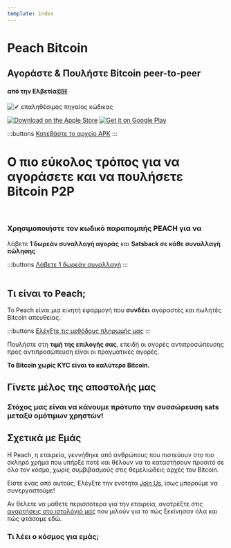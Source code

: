 ```yaml
---
template: index
---
```

<!--[teaser]-->
# Peach Bitcoin
## Αγοράστε & Πουλήστε Bitcoin <span>peer-to-peer</span>
#### από την Ελβετία🇨🇭

<div class="inner-wrap">

![✔ επαληθέσιμος πηγαίος κώδικας](/img/phones.png)

<div>
  <div class="md:flex items-end">
    <a href="https://testflight.apple.com/join/wfSPFEWG"><img class="h-180px md:h-90px" src="/img/download-on-the-app-store.svg" alt="Download on the Apple Store"></a>
    <a class="md:ml-4" href="https://play.google.com/store/apps/details?id=com.peachbitcoin.peach.mainnet"><img class="h-180px md:h-90px" src="/img/get-it-on-google-play.svg" alt="Get it on Google Play"></a>
  </div>

  :::buttons
  [Κατεβάστε το αρχείο APK](/el/apk/)
  :::

</div>

</div>

<!--[top]-->
# Ο πιο εύκολος τρόπος για να αγοράσετε και να πουλήσετε Bitcoin P2P
<br>

### Χρησιμοποιήστε τον κωδικό παραπομπής PEACH για να

λάβετε **1 δωρεάν συναλλαγή αγοράς** και **Satsback σε κάθε συναλλαγή πώλησης**

:::buttons
[Λάβετε 1 δωρεάν συναλλαγή](https://peachbitcoin.com/referral/?code=PEACH)
:::
<br><br>

## Τι είναι το Peach;

Το Peach είναι μια κινητή εφαρμογή που **συνδέει** αγοραστές και πωλητές Bitcoin απευθείας.

:::buttons
[Ελέγξτε τις μεθόδους πληρωμής μας](/el/how-it-works/#available-payment-methods)
:::

Πουλήστε στη **τιμή της επιλογής σας**, επειδή οι αγορές αντιπροσώπευσης προς αντιπροσώπευση είναι οι πραγματικές αγορές.

**Το Bitcoin χωρίς KYC είναι το καλύτερο Bitcoin.**

<!--[mission]-->
## Γίνετε μέλος της αποστολής μας

### Στόχος μας είναι να κάνουμε πρότυπο την συσσώρευση sats μεταξύ ομότιμων χρηστών!

<!--[about]-->
## Σχετικά με Εμάς

Η Peach, η εταιρεία, γεννήθηκε από ανθρώπους που πιστεύουν στο πιο σκληρό χρήμα που υπήρξε ποτέ και θέλουν να το καταστήσουν προσιτό σε όλο τον κόσμο, χωρίς συμβιβασμούς στις θεμελιώδεις αρχές του Bitcoin.

Είστε ένας από αυτούς; Ελέγξτε την ενότητα [Join Us](/el/join-us/), ίσως μπορούμε να συνεργαστούμε!

Αν θέλετε να μάθετε περισσότερα για την εταιρεία, ανατρέξτε στις [αναρτήσεις στο ιστολόγιό μας](/el/blog/) που μιλούν για το πώς ξεκίνησαν όλα και πώς φτάσαμε εδώ.

### Τι λέει ο κόσμος για εμάς;
<br>
<div id="ap-widget-container" class="ap-widget-container" prod_code="peach" show ="top" bg_color="#FFFFFF" review_bg_color = "#FFFFFF" text_color = "#000000"></div>

